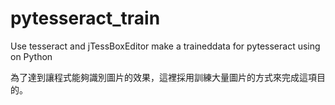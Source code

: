 # pytesseract_train
Use tesseract and jTessBoxEditor make a traineddata for pytesseract using on Python

為了達到讓程式能夠識別圖片的效果，這裡採用訓練大量圖片的方式來完成這項目的。

